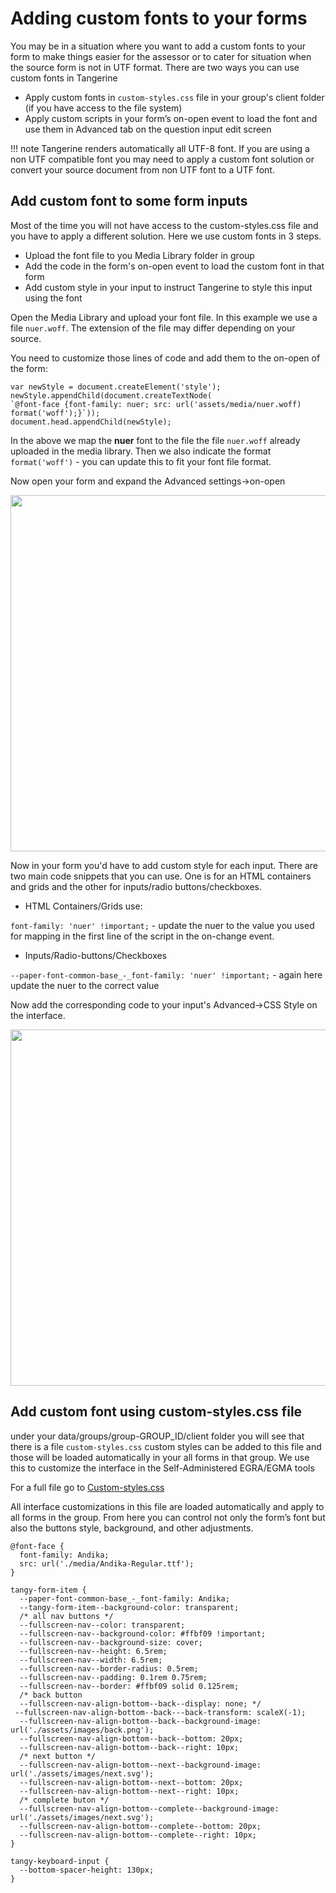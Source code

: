 # Adding custom fonts to your forms

You may be in a situation where you want to add a custom fonts to your form to make things easier for the assessor or to cater for situation when the source form is not in UTF format. There are two ways you can use custom fonts in Tangerine

- Apply custom fonts in `custom-styles.css` file in your group's client folder (if you have access to the file system)
- Apply custom scripts in your form’s on-open event to load the font and use them in Advanced tab on the question input edit screen

!!! note
    Tangerine renders automatically all UTF-8 font. If you are using a non UTF compatible font you may need to apply a custom font solution or convert your source document from non UTF font to a UTF font. 

## Add custom font to some form inputs 

Most of the time you will not have access to the custom-styles.css file and you have to apply a different solution. Here we use custom fonts in 3 steps. 

- Upload the font file to you Media Library folder in group
- Add the code in the form's on-open event to load the custom font in that form
- Add custom style in your input to instruct Tangerine to style this input using the font

Open the Media Library and upload your font file. In this example we use a file `nuer.woff`. The extension of the file may differ depending on your source.

You need to customize those lines of code and add them to the on-open of the form:

```
var newStyle = document.createElement('style');
newStyle.appendChild(document.createTextNode(
`@font-face {font-family: nuer; src: url('assets/media/nuer.woff) format('woff');}`));
document.head.appendChild(newStyle);
```

In the above we map the **nuer** font to the file the file `nuer.woff` already uploaded in the media library. Then we also indicate the format `format('woff')` - you can update this to fit your font file format.

Now open your form and expand the Advanced settings->on-open 

<img src="../../assets/customFont1.png" width="570">

Now in your form you'd have to add custom style for each input. There are two main code snippets that you can use. One is for an HTML containers and grids and the other for inputs/radio buttons/checkboxes.

- HTML Containers/Grids use:

`font-family: 'nuer' !important;` - update the nuer to the value you used for mapping in the first line of the script in the on-change event.

- Inputs/Radio-buttons/Checkboxes
  
`--paper-font-common-base_-_font-family: 'nuer' !important;` - again here update the nuer to the correct value

Now add the corresponding code to your input's Advanced->CSS Style on the interface.

<img src="../../assets/customFont2.png" width="570">


## Add custom font using custom-styles.css file

under your data/groups/group-GROUP_ID/client folder you will see that there is a file `custom-styles.css` custom styles can be added to this file and those will be loaded automatically in your all forms in that group. We use this to customize the interface in the Self-Administered EGRA/EGMA tools 

For a full file go to [Custom-styles.css](https://github.com/ICTatRTI/SE-tools/blob/main/client/custom-styles.css)

All interface customizations in this file are loaded automatically and apply to all forms in the group. From here you can control not only the form’s font but also the buttons style, background, and other adjustments. 

```
@font-face {
  font-family: Andika;
  src: url('./media/Andika-Regular.ttf');
}

tangy-form-item {
  --paper-font-common-base_-_font-family: Andika;
  --tangy-form-item--background-color: transparent;
  /* all nav buttons */
  --fullscreen-nav--color: transparent;
  --fullscreen-nav--background-color: #ffbf09 !important;
  --fullscreen-nav--background-size: cover;
  --fullscreen-nav--height: 6.5rem;
  --fullscreen-nav--width: 6.5rem;
  --fullscreen-nav--border-radius: 0.5rem;
  --fullscreen-nav--padding: 0.1rem 0.75rem;
  --fullscreen-nav--border: #ffbf09 solid 0.125rem;
  /* back button  
  --fullscreen-nav-align-bottom--back--display: none; */
 --fullscreen-nav-align-bottom--back---back-transform: scaleX(-1); 
  --fullscreen-nav-align-bottom--back--background-image: url('./assets/images/back.png');
  --fullscreen-nav-align-bottom--back--bottom: 20px;
  --fullscreen-nav-align-bottom--back--right: 10px;
  /* next button */
  --fullscreen-nav-align-bottom--next--background-image: url('./assets/images/next.svg');
  --fullscreen-nav-align-bottom--next--bottom: 20px;
  --fullscreen-nav-align-bottom--next--right: 10px;
  /* complete buton */
  --fullscreen-nav-align-bottom--complete--background-image: url('./assets/images/next.svg');
  --fullscreen-nav-align-bottom--complete--bottom: 20px;
  --fullscreen-nav-align-bottom--complete--right: 10px;
}

tangy-keyboard-input {
  --bottom-spacer-height: 130px;
}
```

